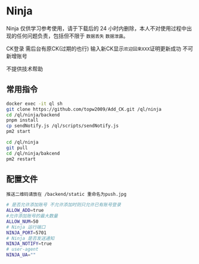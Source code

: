 # Ninja

Ninja 仅供学习参考使用，请于下载后的 24 小时内删除，本人不对使用过程中出现的任何问题负责，包括但不限于 `数据丢失` `数据泄露`。

CK登录 需后台有原CK(过期的也行) 输入新CK显示`欢迎回来XXX`证明更新成功 不可新增账号

不提供技术帮助

## 常用指令

```bash
docker exec -it ql sh
git clone https://github.com/topw2009/Add_CK.git /ql/ninja
cd /ql/ninja/backend
pnpm install
cp sendNotify.js /ql/scripts/sendNotify.js
pm2 start

cd /ql/ninja
git pull
cd /ql/ninja/bakcend
pm2 restart
```

## 配置文件

`推送二维码请放在 /backend/static 重命名为push.jpg`

```bash
# 是否允许添加账号 不允许添加时则只允许已有账号登录
ALLOW_ADD=true
#允许添加账号的最大数量
ALLOW_NUM=50
# Ninja 运行端口
NINJA_PORT=5701
# Ninja 是否发送通知
NINJA_NOTIFY=true
# user-agent
NINJA_UA=""
```
